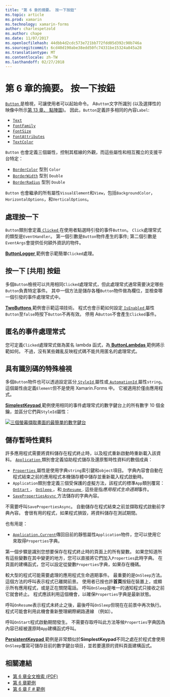 ```yaml
---
title: "第 6 章的摘要。 按一下按鈕"
ms.topic: article
ms.prod: xamarin
ms.technology: xamarin-forms
author: charlespetzold
ms.author: chape
ms.date: 11/07/2017
ms.openlocfilehash: 44dbb4d2cdc573e721bb772fdd05d392c90b746a
ms.sourcegitcommit: 6cd40d190abe38edd50fc74331be15324a845a28
ms.translationtype: MT
ms.contentlocale: zh-TW
ms.lasthandoff: 02/27/2018
---
```

# <a name="summary-of-chapter-6-button-clicks"></a>第 6 章的摘要。 按一下按鈕

[ `Button` ](https://developer.xamarin.com/api/type/Xamarin.Forms.Button/)是檢視，可讓使用者可以起始命令。 A`Button`文字所識別 (以及選擇性的映像中所示[第 13 章、 點陣圖](chapter13.md))。 因此，`Button`定義許多相同的內容`Label`:

- [`Text`](https://developer.xamarin.com/api/property/Xamarin.Forms.Button.Text/)
- [`FontFamily`](https://developer.xamarin.com/api/property/Xamarin.Forms.Button.FontFamily/)
- [`FontSize`](https://developer.xamarin.com/api/property/Xamarin.Forms.Button.FontSize/)
- [`FontAttributes`](https://developer.xamarin.com/api/property/Xamarin.Forms.Button.FontAttributes/)
- [`TextColor`](https://developer.xamarin.com/api/property/Xamarin.Forms.Button.TextColor/)

`Button` 也會定義三個屬性，控制其框線的外觀，而這些屬性和相互獨立的支援平台特定：

- [`BorderColor`](https://developer.xamarin.com/api/property/Xamarin.Forms.Button.BorderColor/) 型別 `Color`
- [`BorderWidth`](https://developer.xamarin.com/api/property/Xamarin.Forms.Button.BorderWidth/) 型別 `Double`
- [`BorderRadius`](https://developer.xamarin.com/api/property/Xamarin.Forms.Button.BorderRadius/) 型別 `Double`

`Button` 也會繼承的所有屬性`VisualElement`和`View`，包括`BackgroundColor`， `HorizontalOptions`，和`VerticalOptions`。

## <a name="processing-the-click"></a>處理按一下

`Button`類別會定義[ `Clicked` ](https://developer.xamarin.com/api/event/Xamarin.Forms.Button.Clicked/)在使用者點選時引發的事件`Button`。 `Click`處理常式的類型是`EventHandler`。 第一個引數是`Button`物件產生的事件; 第二個引數是`EventArgs`會提供任何額外資訊的物件。

[ **ButtonLogger** ](https://github.com/xamarin/xamarin-forms-book-samples/tree/master/Chapter06/ButtonLogger)範例會示範簡單`Clicked`處理。

## <a name="sharing-button-clicks"></a>按一下 [共用] 按鈕

多個`Button`檢視可以共用相同`Clicked`處理常式，但此處理常式通常需要決定哪些`Button`負責特定事件。 其中一個方法是儲存各種`Button`物件做為欄位，並檢查哪一個引發的事件處理常式中。

[ **TwoButtons** ](https://github.com/xamarin/xamarin-forms-book-samples/tree/master/Chapter06/TwoButtons)範例會示範這項技術。 程式也會示範如何設定[ `IsEnabled` ](https://developer.xamarin.com/api/property/Xamarin.Forms.VisualElement.IsEnabled/)屬性`Button`至`false`時按下`Button`不再有效。 停用 A`Button`不會產生`Clicked`事件。

## <a name="anonymous-event-handlers"></a>匿名的事件處理常式

您可定義`Clicked`處理常式做為匿名 lambda 函式，為[ **ButtonLambdas** ](https://github.com/xamarin/xamarin-forms-book-samples/tree/master/Chapter06/ButtonLambdas)範例將示範如何。 不過，沒有某些雜亂反映程式碼不能共用匿名的處理常式。

## <a name="distinguishing-views-with-ids"></a>具有識別碼的特殊檢視

多個`Button`物件也可以透過設定區分[ `StyleId` ](https://developer.xamarin.com/api/property/Xamarin.Forms.Element.StyleId/)屬性或[ `AutomationId` ](https://developer.xamarin.com/api/property/Xamarin.Forms.Element.AutomationId/)屬性`string`。 這個屬性由定義`Element`但不是使用 Xamarin.Forms 中。 它被適用於僅由應用程式。

[ **SimplestKeypad** ](https://github.com/xamarin/xamarin-forms-book-samples/tree/master/Chapter06/SimplestKeypad)範例使用相同的事件處理常式的數字鍵台上的所有數字 10 個金鑰，並區分它們與`StyleId`屬性：

[![三個螢幕擷取畫面的最簡單的數字鍵台](images/ch06fg04-small.png "計算機")](images/ch06fg04-large.png "計算機")

## <a name="saving-transient-data"></a>儲存暫時性資料

許多應用程式需要將資料儲存在程式終止時，以及程式重新啟動時重新載入該資料。 [ `Application` ](https://developer.xamarin.com/api/type/Xamarin.Forms.Application/)類別會定義協助程式儲存及還原暫時性資料的數個成員：

- [ `Properties` ](https://developer.xamarin.com/api/property/Xamarin.Forms.Application.Properties/)屬性是使用字典`string`索引鍵和`object`項目。 字典內容會自動在程式結束之前的應用程式本機儲存體中儲存並重新載入程式啟動時。
- `Application`類別會定義三個受保護的虛擬方法，該程式的標準`App`類別覆寫： [ `OnStart` ](https://developer.xamarin.com/api/member/Xamarin.Forms.Application.OnStart()/)， [ `OnSleep` ](https://developer.xamarin.com/api/member/Xamarin.Forms.Application.OnSleep()/)，和[ `OnResume` ](https://developer.xamarin.com/api/member/Xamarin.Forms.Application.OnResume()/). 這些是指*應用程式生命週期*事件。
- [ `SavePropertiesAsync` ](https://developer.xamarin.com/api/member/Xamarin.Forms.Application.SavePropertiesAsync()/)方法儲存的字典內容。

不需要呼叫`SavePropertiesAsync`。 自動儲存在程式結束之前並擷取程式啟動前字典內容。 會很有用的程式，如果程式損毀，將資料儲存在測試期間。

也有用是：

- [`Application.Current`](https://developer.xamarin.com/api/property/Xamarin.Forms.Application.Current/)傳回目前的靜態屬性`Application`物件，您可以使用它來取得`Properties`字典。

第一個步驟是識別您想要保存在程式終止時的頁面上的所有變數。 如果您知道所有這些變數在其中變更的地方，您可以直接將它們加入`Properties`此時字典。 在頁面的建構函式，您可以設定從變數`Properties`字典，如果存在機碼。

較大型的程式可能需要處理的應用程式生命週期事件。 最重要的是`OnSleep`方法。 這個方法的呼叫表示程式已離開前景。 使用者已按也許**首頁**按鈕在裝置上，或顯示所有應用程式，或是正在關閉電話。 呼叫`OnSleep`是唯一的通知程式只接收之前它就會終止。 程式應該利用這個機會，以確保`Properties`字典是最新狀態。

呼叫`OnResume`表示程式未終止之後，最後呼叫`OnSleep`但現在在前景中再次執行。 程式可能會利用此機會重新整理網際網路連線 （例如）。

呼叫`OnStart`程式啟動期間發生。 不需要存取呼叫此方法等候`Properties`字典因為內容已經被還原時`App`建構函式呼叫。

[ **PersistentKeypad** ](https://github.com/xamarin/xamarin-forms-book-samples/tree/master/Chapter06/PersistentKeypad)範例是非常類似於**SimplestKeypad**不同之處在於程式會使用`OnSleep`覆寫可儲存目前的數字鍵台項目，並若要還原的資料頁面建構函式。



## <a name="related-links"></a>相關連結

- [第 6 章全文檢索 (PDF)](https://download.xamarin.com/developer/xamarin-forms-book/XamarinFormsBook-Ch06-Apr2016.pdf)
- [第 6 章範例](https://github.com/xamarin/xamarin-forms-book-samples/tree/master/Chapter06)
- [第 6 章 F # 範例](https://github.com/xamarin/xamarin-forms-book-samples/tree/master/Chapter06/FS)
